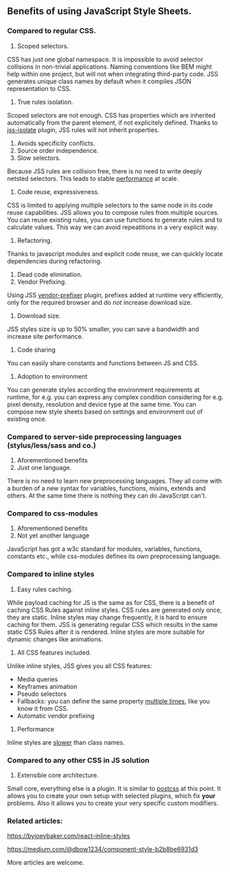 ## Benefits of using JavaScript Style Sheets.

### Compared to regular CSS.

1. Scoped selectors.

  CSS has just one global namespace. It is impossible to avoid selector collisions in non-trivial applications. Naming conventions like BEM might help within one project, but will not when integrating third-party code. JSS generates unique class names by default when it compiles JSON representation to CSS.

1. True rules isolation.

  Scoped selectors are not enough. CSS has properties which are inherited automatically from the parent element, if not explicitely defined. Thanks to [jss-isolate](https://github.com/jsstyles/jss-isolate) plugin, JSS rules will not inherit properties.

1. Avoids specificity conflicts.
1. Source order independence.
1. Slow selectors.

  Because JSS rules are collision free, there is no need to write deeply netsted selectors. This leads to stable [performance](./performance.md) at scale.

1. Code reuse, expressiveness.

  CSS is limited to applying multiple selectors to the same node in its code reuse capabilities.
JSS allows you to compose rules from multiple sources. You can reuse existing rules, you can use functions to generate rules and to calculate values. This way we can avoid repeatitions in a very explicit way.

1. Refactoring.

  Thanks to javascript modules and explicit code reuse, we can quickly locate dependencies during refactoring.

1. Dead code elimination.
1. Vendor Prefixing.

  Using JSS [vendor-prefixer](https://github.com/jsstyles/jss-vendor-prefixer) plugin, prefixes added at runtime very efficiently, only for the required browser and do *not* increase download size.

1. Download size.

  JSS styles size is up to 50% smaller, you can save a bandwidth and increase site performance.

1. Code sharing

  You can easily share constants and functions between JS and CSS.

1. Adoption to environment

  You can generate styles according the environment requirements at runtime, for e.g. you can express any complex condition considering for e.g. pixel density, resolution and device type at the same time. You can compose new style sheets based on settings and environment out of existing once.

### Compared to server-side preprocessing languages (stylus/less/sass and co.)

1. Aforementioned benefits
1. Just one language.

  There is no need to learn new preprocessing languages. They all come with a burden of a new syntax for variables, functions, mixins, extends and others. At the same time there is nothing they can do JavaScript can't.


### Compared to css-modules

1. Aforementioned benefits
1. Not yet another language

  JavaScript has got a w3c standard for modules, variables, functions, constants etc., while css-modules defines its own preprocessing language.

### Compared to inline styles

1. Easy rules caching.

  While payload caching for JS is the same as for CSS, there is a benefit of caching CSS Rules against inline styles. CSS rules are generated only once, they are static. Inline styles may change frequently, it is hard to ensure caching for them. JSS is generating regular CSS which results in the same static CSS Rules after it is rendered. Inline styles are more suitable for dynamic changes like animations.

1. All CSS features included.

  Unlike inline styles, JSS gives you all CSS features:
  - Media queries
  - Keyframes animation
  - Pseudo selectors
  - Fallbacks: you can define the same property [multiple times](./json-api.md#multiple-declarations-with-identical-property-names), like you know it from CSS.
  - Automatic vendor prefixing

1. Performance

Inline styles are [slower](./performance.md) than class names.

### Compared to any other CSS in JS solution

1. Extensible core architecture.

  Small core, everything else is a plugin. It is similar to [postcss](http://postcss.org/) at this point. It allows you to create your own setup with selected plugins, which fix **your** problems. Also it allows you to create your very specific custom modifiers.

### Related articles:
https://byjoeybaker.com/react-inline-styles

https://medium.com/@dbow1234/component-style-b2b8be6931d3

More articles are welcome.
